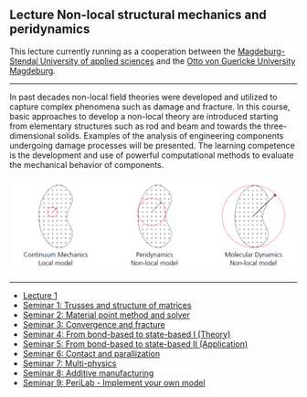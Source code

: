 ## Lecture Non-local structural mechanics and peridynamics

This lecture currently running as a cooperation between the [Magdeburg-Stendal University of applied sciences](https://www.h2.de) and the [Otto von Guericke University Magdeburg](https://www.ovgu.de).

---

In past decades non-local field theories were developed and utilized to capture complex phenomena such as damage and fracture. In this course, basic approaches to develop a non-local theory are introduced starting from elementary structures such as rod and beam and towards the three-dimensional solids. Examples of the analysis of engineering components undergoing damage processes will be presented. The learning competence is the development and use of powerful computational methods to evaluate the mechanical behavior of components.

![](../assets/theory_comp.png)

---

- [Lecture 1](https://cwillberg.github.io/Lectures/pd_01)
- [Seminar 1: Trusses and structure of matrices](@ref "Seminar 1: Trusses and structure of matrices")
- [Seminar 2: Material point method and solver](@ref "Seminar 2: Material point method and solver")
- [Seminar 3: Convergence and fracture](@ref "Seminar 3: Convergence and fracture")
- [Seminar 4: From bond-based to state-based I (Theory)](@ref "Seminar 4: From bond-based to state-based I (Theory)")
- [Seminar 5: From bond-based to state-based II (Application)](@ref "Seminar 5: From bond-based to state-based II (Application)")
- [Seminar 6: Contact and parallization](@ref "Seminar 6: Contact and parallization")
- [Seminar 7: Multi-physics](@ref "Seminar 7: Multi-physics")
- [Seminar 8: Additive manufacturing](@ref "Seminar 8: Additive manufacturing")
- [Seminar 9: PeriLab - Implement your own model](@ref "Seminar 9: PeriLab - Implement your own model")
